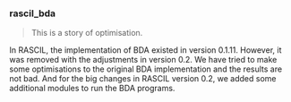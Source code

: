 ### rascil_bda

> This is a story of optimisation.

In RASCIL, the implementation of BDA existed in version 0.1.11. However, it was removed with the adjustments in version 0.2. 
We have tried to make some optimisations to the original BDA implementation and the results are not bad. And for the big changes in RASCIL version 0.2, we added some additional modules to run the BDA programs.
